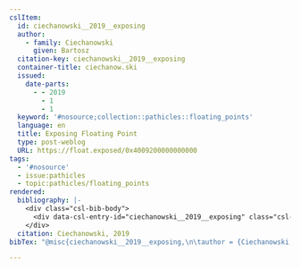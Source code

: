 ```yaml
---
cslItem:
  id: ciechanowski__2019__exposing
  author:
    - family: Ciechanowski
      given: Bartosz
  citation-key: ciechanowski__2019__exposing
  container-title: ciechanow.ski
  issued:
    date-parts:
      - - 2019
        - 1
        - 1
  keyword: '#nosource;collection::pathicles::floating_points'
  language: en
  title: Exposing Floating Point
  type: post-weblog
  URL: https://float.exposed/0x4009200000000000
tags:
  - '#nosource'
  - issue:pathicles
  - topic:pathicles/floating_points
rendered:
  bibliography: |-
    <div class="csl-bib-body">
      <div data-csl-entry-id="ciechanowski__2019__exposing" class="csl-entry">Ciechanowski, B. 2019 “Exposing Floating Point,” <i>ciechanow.ski</i>, 1 January. Available at: https://float.exposed/0x4009200000000000.</div>
    </div>
  citation: Ciechanowski, 2019
bibTex: "@misc{ciechanowski__2019__exposing,\n\tauthor = {Ciechanowski, Bartosz},\n\tyear = {2019},\n\tmonth = {jan 1},\n\ttitle = {Exposing {Floating} {Point}},\n\thowpublished = {https://float.exposed/0x4009200000000000},\n}\n\n"

---
```

